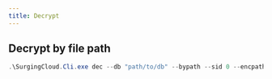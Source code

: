 ```yaml
---
title: Decrypt
---
```


## Decrypt by file path

```powershell
.\SurgingCloud.Cli.exe dec --db "path/to/db" --bypath --sid 0 --encpath "encrypted/file/path"
```